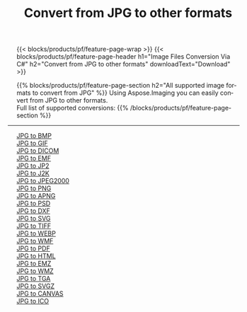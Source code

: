 ﻿---
title: Convert from JPG to other formats 
weight: 3920
url: /java/conversion/from/jpg 
lang: en
langdirlevel: 2
locales: zh-hans,ja,it,ru,de,es,fr,nl,id,lt,pl,pt,vi,tr,ko,zh-hant,ar,hi,th,sv,cs,uk,he
description: Using Aspose.Imaging you can easily convert from JPG to other formats
---

{{< blocks/products/pf/feature-page-wrap >}}
{{< blocks/products/pf/feature-page-header h1="Image Files Conversion Via C#" h2="Convert from JPG to other formats" downloadText="Download" >}}


{{% blocks/products/pf/feature-page-section  h2="All supported image formats to convert from JPG" %}}
Using Aspose.Imaging you can easily convert from JPG to other formats.
<br/>
Full list of supported conversions:
{{% /blocks/products/pf/feature-page-section %}}
<div class="container-fluid productfamilypage bg-gray">
    <div class="convertypes bg-gray agp-content section">
        <div class="container">
		<hr style="margin-left:-20px;"/>
		<div class="row other-converters">
		    <div class='col-md-2 other-converter remove-lp remove-rp'><a href="/imaging/java/conversion/jpg-to-bmp" >JPG to BMP</a></div><div class='col-md-2 other-converter remove-lp remove-rp'><a href="/imaging/java/conversion/jpg-to-gif" >JPG to GIF</a></div><div class='col-md-2 other-converter remove-lp remove-rp'><a href="/imaging/java/conversion/jpg-to-dicom" >JPG to DICOM</a></div><div class='col-md-2 other-converter remove-lp remove-rp'><a href="/imaging/java/conversion/jpg-to-emf" >JPG to EMF</a></div><div class='col-md-2 other-converter remove-lp remove-rp'><a href="/imaging/java/conversion/jpg-to-jp2" >JPG to JP2</a></div><div class='col-md-2 other-converter remove-lp remove-rp'><a href="/imaging/java/conversion/jpg-to-j2k" >JPG to J2K</a></div><div class='col-md-2 other-converter remove-lp remove-rp'><a href="/imaging/java/conversion/jpg-to-jpeg2000" >JPG to JPEG2000</a></div><div class='col-md-2 other-converter remove-lp remove-rp'><a href="/imaging/java/conversion/jpg-to-png" >JPG to PNG</a></div><div class='col-md-2 other-converter remove-lp remove-rp'><a href="/imaging/java/conversion/jpg-to-apng" >JPG to APNG</a></div><div class='col-md-2 other-converter remove-lp remove-rp'><a href="/imaging/java/conversion/jpg-to-psd" >JPG to PSD</a></div><div class='col-md-2 other-converter remove-lp remove-rp'><a href="/imaging/java/conversion/jpg-to-dxf" >JPG to DXF</a></div><div class='col-md-2 other-converter remove-lp remove-rp'><a href="/imaging/java/conversion/jpg-to-svg" >JPG to SVG</a></div><div class='col-md-2 other-converter remove-lp remove-rp'><a href="/imaging/java/conversion/jpg-to-tiff" >JPG to TIFF</a></div><div class='col-md-2 other-converter remove-lp remove-rp'><a href="/imaging/java/conversion/jpg-to-webp" >JPG to WEBP</a></div><div class='col-md-2 other-converter remove-lp remove-rp'><a href="/imaging/java/conversion/jpg-to-wmf" >JPG to WMF</a></div><div class='col-md-2 other-converter remove-lp remove-rp'><a href="/imaging/java/conversion/jpg-to-pdf" >JPG to PDF</a></div><div class='col-md-2 other-converter remove-lp remove-rp'><a href="/imaging/java/conversion/jpg-to-html" >JPG to HTML</a></div><div class='col-md-2 other-converter remove-lp remove-rp'><a href="/imaging/java/conversion/jpg-to-emz" >JPG to EMZ</a></div><div class='col-md-2 other-converter remove-lp remove-rp'><a href="/imaging/java/conversion/jpg-to-wmz" >JPG to WMZ</a></div><div class='col-md-2 other-converter remove-lp remove-rp'><a href="/imaging/java/conversion/jpg-to-tga" >JPG to TGA</a></div><div class='col-md-2 other-converter remove-lp remove-rp'><a href="/imaging/java/conversion/jpg-to-svgz" >JPG to SVGZ</a></div><div class='col-md-2 other-converter remove-lp remove-rp'><a href="/imaging/java/conversion/jpg-to-canvas" >JPG to CANVAS</a></div><div class='col-md-2 other-converter remove-lp remove-rp'><a href="/imaging/java/conversion/jpg-to-ico" >JPG to ICO</a></div>
                </div>
        </div>
    </div>
</div>
<br/>

